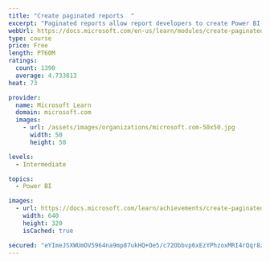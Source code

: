 ```yaml
---
title: "Create paginated reports  "
excerpt: "Paginated reports allow report developers to create Power BI artifacts that have tightly controlled rendering requirements. Paginated reports are ideal for creating sales invoices, receipts, purchase orders, and tabular data. This module will teach you how to create reports, add parameters, and work with tables and charts in paginated reports."
webUrl: https://docs.microsoft.com/en-us/learn/modules/create-paginated-reports-power-bi/
type: course
price: Free
length: PT60M
ratings:
  count: 1390
  average: 4.733813
heat: 73

provider:
  name: Microsoft Learn
  domain: microsoft.com
  images:
    - url: /assets/images/organizations/microsoft.com-50x50.jpg
      width: 50
      height: 50

levels:
  - Intermediate

topics:
  - Power BI

images:
  - url: https://docs.microsoft.com/learn/achievements/create-paginated-reports-power-bi-social.png
    width: 640
    height: 320
    isCached: true

secured: "eYImeJSXWUmOV5964na9mp87ukHQ+Oe5/c72Obbvp6xEzYPhzoxMRI4rQqr8zRBdnZXt9VelSb3V+MAQjaCNpromZ69khEp8OmWFWjYj5063r0vmC+G79rpvIaARgZyOjXCpHJJr6MJOwvXAV+5Whb4xKDbcYDE3KS+VzYduibHc4xpUQTmWZNjG0/yeXdR9DanWs9gpEKfUKAnKkGfOOoKnjHgHHtjz7QBdhlQxbm+a65U2clIyxecKMy1L39QdOX+ZUy+fIYDFFfCzwqSDgCpCMvSsUtx/w86JCgB8ot4mX7QH9JkFgIhbTp846vKmlZ20yqtH/OdBg9FCSgvhYW/JsqdUbCO51kCw6wgA+gqj7XdevM9nIfzcL7hmxsxK6AspUa62c7fVGTMpQl+ITx8DZLZsgEY6FXtzmU09RO4=;Fcs0MSRNRMpDxn8n15cCog=="
---
```


